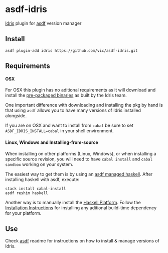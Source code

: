 # asdf-idris

[Idris](http://idris-lang.org) plugin for [asdf](https://github.com/asdf-vm/asdf) version manager


## Install

```shell
asdf plugin-add idris https://github.com/vic/asdf-idris.git
```

## Requirements

#### OSX

For OSX this plugin has no aditional requirements as it will download and install the 
[pre-packaged binaries](http://www.idris-lang.org/pkgs/) as built by the Idris team.

One important difference with downloading and installing the pkg by hand is that using
`asdf` allows you to have many versions of Idris installed alongside.

If you are on OSX and want to install from `cabal` be sure to set
`ASDF_IDRIS_INSTALL=cabal` in your shell environment.

#### Linux, Windows and Installing-from-source

When installing on other platforms (Linux, Windows), or when installing a specific source revision,
you will need to have `cabal install` and `cabal sandbox` working on your system. 


The easiest way to get them is by using an [asdf managed haskell](http://github.com/vic/asdf-haskell).
After installing haskell with asdf, execute:

```shell
stack install cabal-install
asdf reshim haskell
```

Another way is to manually install the [Haskell Platform](https://www.haskell.org/platform/).
Follow the [Installation Instructions](https://github.com/idris-lang/Idris-dev/wiki/Installation-Instructions)
for installing any aditional build-time dependency for your platform.

## Use

Check [asdf](https://github.com/asdf-vm/asdf) readme for instructions on how to install & manage versions of Idris.

